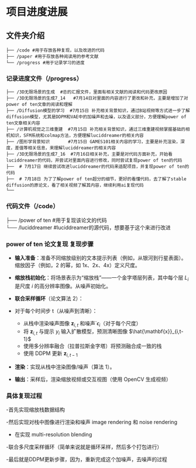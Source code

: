 # 项目进度进展

## 文件夹介绍
```
├── /code #用于存放各种复现，以及改进的代码          
├── /paper #用于存放各种阅读用的参考文献          
└── /progress #用于记录学习的进度
```

### 记录进度文件（/progress）
```
├── /3D无限场景的生成  #总的汇报文件，里面有相关文献的阅读和代码更改原因   
├── /3D无限场景的生成7_14   #7月14日对里面的内容进行了更改和补充，主要是增加了对power of ten文章的阅读和理解 
├── /Diffusion模型的学习  #7月15日 补充相关背景知识，通过B站视频等方式进一步了解diffusion模型，尤其是DDPM和VAE中的加噪声和去噪，以及语义部分，方便理解power of ten文章相关内容
├── /计算机视觉之三维重建  #7月15日 补充相关背景知识，通过三维重建视频掌握基础的相机知识，SFM系统和colmap方法，方便理解luciddreamer的相关内容
├── /图形学背景知识       #7月15日 GAMES101相关内容的学习，主要是补充渲染，深度，差值等相关信息，来理解luciddreamer的相关内容
├── /3D无限场景的生成7_16  #7月16日相关补充，主要是对代码方面补充，开始看luciddreamer的代码，并尝试对里面内容进行修改，同时尝试复现power of ten的代码
├──  # 7月17日 继续尝试改进luciddreamer的代码来适配项目，并复现power of ten的代码
├──  # 7月18日 为了了解power of ten超分的细节，更好的看懂代码，去了解了stable diffusion的原论文，看了相关视频了解其内容，继续利用ai复现代码
└── 

```

### 代码文件（/code）
├── /power of ten #用于复现该论文的代码     
└── /luciddreamer #luciddreamer的源代码，想要基于这个来进行改进 

### 

### power of ten 论文复现 复现步骤
 - **输入准备**：准备不同缩放级别的文本提示列表（例如，从银河到行星表面）。缩放因子（例如，2 的幂，如 1x、2x、4x）定义尺度。
- **缩放栈初始化**：将场景表示为“缩放栈”——一个金字塔层列表，其中每个层 $L_i$ 是尺度 $i$ 的高分辨率图像。从噪声初始化。
- **联合采样循环**（论文算法 2）：

- 对于每个时间步 t（从噪声到清晰）：
  - 从栈中渲染噪声图像 $\mathbf{z}_{i,t}$ 和噪声`$\epsilon_i$（对于每个尺度）
  - 将 $\mathbf{z}_{i,t}$ 与提示 $y_i$ 输入扩散模型，预测清晰图像 $\hat{\mathbf{x}}_{i,t-1}$
  - 使用多分辨率融合（拉普拉斯金字塔）将预测融合成一致的栈
  - 使用 DDPM 更新 $\mathbf{z}_{i,t-1}$
 



- **渲染**：实现从栈中渲染图像/噪声（算法 1）。
- **输出**：采样后，渲染缩放视频或交互视图（使用 OpenCV 生成视频）

### 具体复现过程

 -首先实现缩放栈数据结构

 -然后实现对栈中图像进行渲染和噪声 image rendering 和 noise rendering

- 在实现 multi-resolution blending

-联合多尺度采样循环（简单来说就是循环采样，然后多个打包进行）

-最后就是DDPM更新步骤，因为，重新完成这个加噪声，去噪声的过程